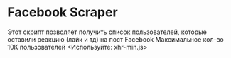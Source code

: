 # Facebook Scraper
Этот скрипт позволяет получить список пользователей, которые оставили реакцию (лайк и тд) на пост Facebook
Максимальное кол-во 10К пользователей
<Используйте: xhr-min.js>
